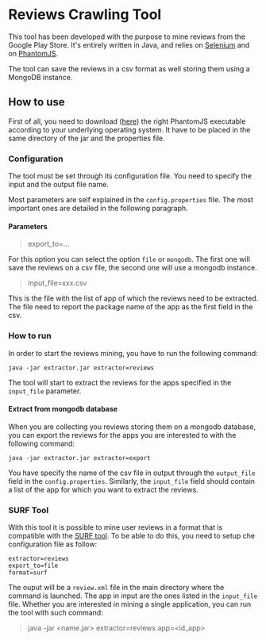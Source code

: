 # Reviews Crawling Tool

This tool has been developed with the purpose to mine reviews from the Google Play Store.
It's entirely written in Java, and relies on [Selenium](http://www.seleniumhq.org/) and on [PhantomJS](http://phantomjs.org).

The tool can save the reviews in a csv format as well storing them using a MongoDB instance.

## How to use
First of all, you need to download ([here](http://phantomjs.org/download.html)) the right PhantomJS executable according to your underlying operating system. It have to be placed in the same directory of the jar and the properties file.
### Configuration
The tool must be set through its configuration file. You need to specify the input and the output file name. 

Most parameters are self explained in the `config.properties` file. The most important ones are detailed in the following paragraph.

#### Parameters
> export_to=...

For this option you can select the option `file` or `mongodb`. The first one will save the reviews on a csv file, the second one will use a mongodb instance.

> input_file=xxx.csv

This is the file with the list of app of which the reviews need to be extracted. The file need to report the package name of the app as the first field in the csv. 
### How to run
In order to start the reviews mining, you have to run the following command:

`java -jar extractor.jar extractor=reviews`

The tool will start to extract the reviews for the apps specified in the `input_file` parameter.

#### Extract from mongodb database

When you are collecting you reviews storing them on a mongodb database, you can export the reviews for the apps you are interested to with the following command:

`java -jar extractor.jar extractor=export`

You have specify the name of the csv file in output through the `output_file` field in the `config.properties`. Similarly, the `input_file` field should contain a list of the app for which you want to extract the reviews.


### SURF Tool
With this tool it is possible to mine user reviews in a format that is compatible with the [SURF tool][surf].
To be able to do this, you need to setup che configuration file as follow:

```
extractor=reviews
export_to=file
format=surf
```

The ouput will be a `review.xml` file in the main directory where the command is launched.
The app in input are the ones listed in the `input_file` file.
Whether you are interested in mining a single application, you can run the tool with such command:

> java -jar <name.jar> extractor=reviews app=<id_app>

[surf]:http://www.ifi.uzh.ch/en/seal/people/panichella/tools/SURFTool.html